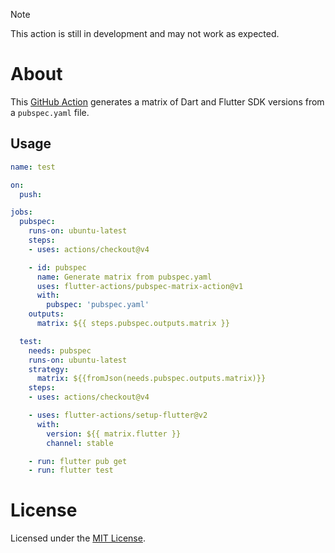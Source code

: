 [GitHub Action]: https://github.com/flutter-actions/setup-flutter
[MIT License]: https://github.com/flutter-actions/setup-flutter/blob/main/LICENSE

> [!NOTE]
> This action is still in development and may not work as expected.

# About
This [GitHub Action] generates a matrix of Dart and Flutter SDK versions from a `pubspec.yaml` file.

## Usage
```yaml
name: test

on:
  push:

jobs:
  pubspec:
    runs-on: ubuntu-latest
    steps:
    - uses: actions/checkout@v4

    - id: pubspec
      name: Generate matrix from pubspec.yaml
      uses: flutter-actions/pubspec-matrix-action@v1
      with:
        pubspec: 'pubspec.yaml'
    outputs:
      matrix: ${{ steps.pubspec.outputs.matrix }}

  test:
    needs: pubspec
    runs-on: ubuntu-latest
    strategy:
      matrix: ${{fromJson(needs.pubspec.outputs.matrix)}}
    steps:
    - uses: actions/checkout@v4

    - uses: flutter-actions/setup-flutter@v2
      with:
        version: ${{ matrix.flutter }}
        channel: stable

    - run: flutter pub get
    - run: flutter test

```

# License

Licensed under the [MIT License].
